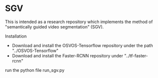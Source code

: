 # SGV
This is intended as a research repository which implements the method of "semantically guided video segmentation" (SGV). 

Installation
* Download and install the OSVOS-Tensorflow repository under the path "../OSVOS-Tensorflow"
* Download and install the Faster-RCNN repository under "../tf-faster-rcnn"

run the python file run_sgv.py
